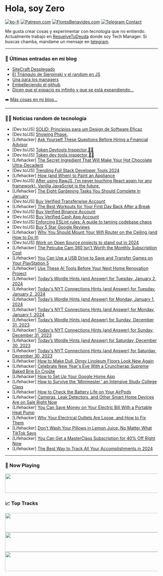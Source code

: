 # Hola, soy Zero

[![ko-fi](https://ko-fi.com/img/githubbutton_sm.svg)](https://ko-fi.com/J3J4N0LUK)
[![Patreon.com](https://img.shields.io/endpoint.svg?url=https%3A%2F%2Fshieldsio-patreon.vercel.app%2Fapi%3Fusername%3Dzerodragon%26type%3Dpatrons&style=for-the-badge)](https://patreon.com/zerodragon)
[![FloresBenavides.com](https://img.shields.io/website?down_message=oops&label=MiBlog&style=for-the-badge&up_message=online&url=https%3A%2F%2Ffloresbenavides.com)](https://floresbenavides.com)
[![Telegram Contact](https://img.shields.io/badge/escr%C3%ADbeme-ZeroDragon-%2326A5E4?style=for-the-badge&logo=telegram)](https://t.me/zerodragon)

Me gusta crear cosas y experimentar con tecnología que no entiendo.
Actualmente trabajo en [ResuelveTuDeuda](http://github.com/resuelve) donde soy Tech Manager.
Si buscas chamba, mandame un mensaje en [telegram](https://t.me/zerodragon).

---

### 📕 Últimas entradas en mi blog
<!-- BLOG-POST-LIST:START -->
- [SiteCraft Desplegado](https://floresbenavides.com/sitecraft-desplegado/)
- [El Triángulo de Sierpinski y el random en JS](https://floresbenavides.com/el-triangulo-de-sierpinski-y-el-random-en-js/)
- [Una para los managers](https://floresbenavides.com/una-para-los-managers/)
- [Embelleciendo el github](https://floresbenavides.com/embelleciendo-el-github/)
- [Dicen que el espacio es infinito y que se está expandiendo…](https://floresbenavides.com/dicen-que-el-espacio-es-infinito-y-que-se-esta-expandiendo/)
<!-- BLOG-POST-LIST:END -->

➡️ [Más cosas en mi blog...](https://floresbenavides.com)

---

### 👨‍💻 Noticias random de tecnología
<!-- TECH-POSTS:START -->
- [Dev.to/JS] [SOLID: Princípios para um Design de Software Eficaz](https://dev.to/vitorrios1001/solid-principios-para-um-design-de-software-eficaz-19c9)
- [Dev.to/JS] [Showing Phase.](https://dev.to/wormondeck/showing-phase-1i01)
- [Lifehacker] [Ask Yourself These Questions Before Hiring a Financial Advisor](https://lifehacker.com/money/ask-these-questions-before-hiring-a-financial-advisor)
- [Dev.to/JS] [Token Devtools Inspector 👀🔑](https://dev.to/guuri11/token-devtools-inspector-4al7)
- [Dev.to/JS] [Token dev tools inspector 🔑👀](https://dev.to/guuri11/token-dev-tools-inspector-218)
- [Lifehacker] [The Secret Ingredient That Will Make Your Hot Chocolate Ultra-Decadent](https://lifehacker.com/food-drink/thicken-hot-chocolate-with-cornstarch)
- [Dev.to/JS] [Trending Full Stack Developer Tools 2024](https://dev.to/farhadi/trending-full-stack-developer-tools-2024-55lk)
- [Lifehacker] [How &lpar;and When&rpar; to Paint an Appliance](https://lifehacker.com/home/how-to-paint-appliances)
- [Dev.to/JS] [After using RawJS, I&#39;m never touching React again &lpar;or any framework&rpar;. Vanilla JavaScript is the future.](https://dev.to/paulgordon/after-using-rawjs-im-never-touching-react-again-or-any-framework-vanilla-javascript-is-the-future-3ac1)
- [Lifehacker] [The Eight Gardening Tasks You Should Complete in January](https://lifehacker.com/home/january-gardening-tasks)
- [Dev.to/JS] [Buy Verified Transferwise Account](https://dev.to/binanceaccountpo/buy-verified-transferwise-account-8kk)
- [Lifehacker] [The Best Workouts for Your First Day Back After a Break](https://lifehacker.com/the-best-workouts-for-your-first-day-back-after-a-break-1790629478)
- [Dev.to/JS] [Buy Verified Binance Account](https://dev.to/binanceaccountpo/buy-verified-binance-account-17oo)
- [Dev.to/JS] [Buy Verified Cash App Account](https://dev.to/binanceaccountpo/buy-verified-cash-app-account-jk8)
- [Dev.to/JS] [Enforcing ESLint rules: A guide to taming codebase chaos](https://dev.to/theodo/enforcing-eslint-rules-a-guide-to-taming-codebase-chaos-1o7m)
- [Dev.to/JS] [Buy 5 Star Google Reviews](https://dev.to/binanceaccountpo/buy-5-star-google-reviews-54lj)
- [Lifehacker] [Why You Should Mount Your Wifi Router on the Ceiling &lpar;and How to Do It&rpar;](https://lifehacker.com/tech/how-to-mount-your-wifi-router-on-the-ceiling)
- [Dev.to/JS] [Work on Open Source projects to stand out in 2024](https://dev.to/codr/work-on-open-source-projects-to-stand-out-in-2024-3men)
- [Lifehacker] [The Petcube Cam 360 Isn&#39;t Worth the Monthly Subscription Cost](https://lifehacker.com/tech/petcube-cam-360-review)
- [Lifehacker] [You Can Use a USB Drive to Save and Transfer Games on Your PlayStation 5](https://lifehacker.com/tech/transfer-sony-playstation-games-to-usb-drive)
- [Lifehacker] [Use These AI Tools Before Your Next Home Renovation Project](https://lifehacker.com/home/ai-home-renovation-project)
- [Lifehacker] [Today’s Wordle Hints &lpar;and Answer&rpar; for Tuesday, January 2, 2024](https://lifehacker.com/entertainment/wordle-answer-today-january-2-2024)
- [Lifehacker] [Today&#39;s NYT Connections Hints &lpar;and Answer&rpar; for Tuesday, January 2, 2024](https://lifehacker.com/entertainment/nyt-connections-answer-today-january-2-2024)
- [Lifehacker] [Today’s Wordle Hints &lpar;and Answer&rpar; for Monday, January 1, 2024](https://lifehacker.com/entertainment/wordle-answer-today-january-1-2024)
- [Lifehacker] [Today&#39;s NYT Connections Hints &lpar;and Answer&rpar; for Monday, January 1, 2024](https://lifehacker.com/entertainment/nyt-connections-answer-today-january-1-2024)
- [Lifehacker] [Today’s Wordle Hints &lpar;and Answer&rpar; for Sunday, December 31, 2023](https://lifehacker.com/entertainment/wordle-answer-today-december-31-2023)
- [Lifehacker] [Today&#39;s NYT Connections Hints &lpar;and Answer&rpar; for Sunday, December 31, 2023](https://lifehacker.com/entertainment/nyt-connections-answer-today-december-31-2023)
- [Lifehacker] [Today’s Wordle Hints &lpar;and Answer&rpar; for Saturday, December 30, 2023](https://lifehacker.com/entertainment/wordle-answer-today-december-30-2023)
- [Lifehacker] [Today&#39;s NYT Connections Hints &lpar;and Answer&rpar; for Saturday, December 30, 2023](https://lifehacker.com/entertainment/nyt-connections-answer-today-december-30-2023)
- [Lifehacker] [How to Make Dull, Dingy Linoleum Floors Look New Again](https://lifehacker.com/home/how-to-restore-linoleum-floors)
- [Lifehacker] [Celebrate New Year&#39;s Eve With a Crunchwrap Supreme Baked Brie En Croûte](https://lifehacker.com/food-drink/crunchwrap-supreme-baked-brie-en-croute-recipe)
- [Lifehacker] [How to Set Up Your Google Home App](https://lifehacker.com/tech/how-to-set-up-google-home-app)
- [Lifehacker] [How to Survive the &#39;Minimester,&#39; an Intensive Study College Class](https://lifehacker.com/family/how-to-survive-minimester-intensive-college-class)
- [Lifehacker] [How to Check the Battery Life on Your AirPods](https://lifehacker.com/tech/how-to-check-your-airpods-battery-life)
- [Lifehacker] [Cameras, Leak Detectors, and Other Smart Home Devices Are on Sale Right Now](https://lifehacker.com/tech/best-deals-on-basic-smart-home-devices)
- [Lifehacker] [You Can Save Money on Your Electric Bill With a Portable Heat Pump](https://lifehacker.com/home/is-a-portable-heat-pump-worth-it)
- [Lifehacker] [Why Your Electrical Outlets Are Loose, and How to Fix Them](https://lifehacker.com/home/loose-electrical-outlets-and-how-to-fix)
- [Lifehacker] [Don&#39;t Wash Your Pillows in Lemon Juice, No Matter What TikTok Says](https://lifehacker.com/home/dont-wash-your-pillows-with-lemons)
- [Lifehacker] [You Can Get a MasterClass Subscription for 40% Off Right Now](https://lifehacker.com/work/masterclass-sale)
- [Lifehacker] [The Best Way to Track All Your Accomplishments in 2024](https://lifehacker.com/best-way-to-track-new-years-resolutions)<!-- TECH-POSTS:END -->

---

### 🎵 Now Playing
<a href="https://spotify-now-playing-dun.vercel.app/now-playing?open"><img src="https://spotify-now-playing-dun.vercel.app/now-playing" width="540" height="64"></a>

### 📈 Top Tracks
<a href="https://spotify-now-playing-dun.vercel.app/top-tracks?i=1&open"><img src="https://spotify-now-playing-dun.vercel.app/top-tracks?i=1" width="540" height="64"></a>
<a href="https://spotify-now-playing-dun.vercel.app/top-tracks?i=2&open"><img src="https://spotify-now-playing-dun.vercel.app/top-tracks?i=2" width="540" height="64"></a>
<a href="https://spotify-now-playing-dun.vercel.app/top-tracks?i=3&open"><img src="https://spotify-now-playing-dun.vercel.app/top-tracks?i=3" width="540" height="64"></a>
